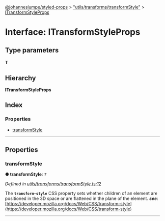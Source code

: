 [@johanneslumpe/styled-props](../README.md) > ["utils/transforms/transformStyle"](../modules/_utils_transforms_transformstyle_.md) > [ITransformStyleProps](../interfaces/_utils_transforms_transformstyle_.itransformstyleprops.md)

# Interface: ITransformStyleProps

## Type parameters
#### T 
## Hierarchy

**ITransformStyleProps**

## Index

### Properties

* [transformStyle](_utils_transforms_transformstyle_.itransformstyleprops.md#transformstyle)

---

## Properties

<a id="transformstyle"></a>

###  transformStyle

**● transformStyle**: *`T`*

*Defined in [utils/transforms/transformStyle.ts:12](https://github.com/johanneslumpe/styled-props/blob/3abf398/src/utils/transforms/transformStyle.ts#L12)*

The **`transform-style`** CSS property sets whether children of an element are positioned in the 3D space or are flattened in the plane of the element.
*__see__*: [https://developer.mozilla.org/docs/Web/CSS/transform-style](https://developer.mozilla.org/docs/Web/CSS/transform-style)

___

